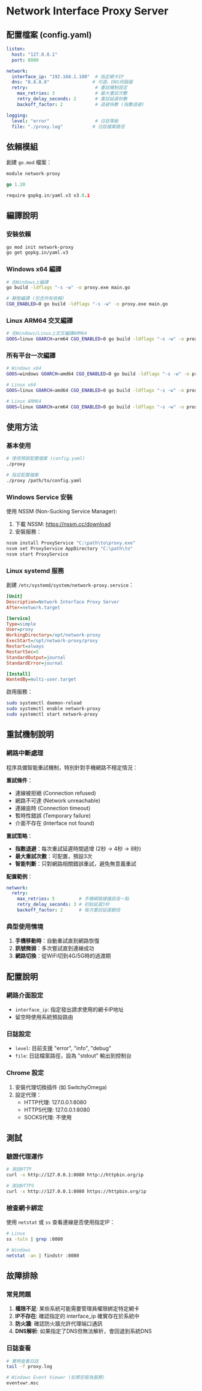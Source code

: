 # Network Interface Proxy Server

## 配置檔案 (config.yaml)

```yaml
listen:
  host: "127.0.0.1"
  port: 8080

network:
  interface_ip: "192.168.1.100"  # 指定網卡IP
  dns: "8.8.8.8"                # 可選，DNS伺服器
  retry:                         # 重試機制設定
    max_retries: 3               # 最大重試次數
    retry_delay_seconds: 2       # 重試延遲秒數
    backoff_factor: 2            # 退避係數 (指數退避)

logging:
  level: "error"                 # 日誌等級
  file: "./proxy.log"           # 日誌檔案路徑
```

## 依賴模組

創建 `go.mod` 檔案：

```go
module network-proxy

go 1.20

require gopkg.in/yaml.v3 v3.0.1
```

## 編譯說明

### 安裝依賴
```bash
go mod init network-proxy
go get gopkg.in/yaml.v3
```

### Windows x64 編譯
```bash
# 在Windows上編譯
go build -ldflags "-s -w" -o proxy.exe main.go

# 靜態編譯 (包含所有依賴)
CGO_ENABLED=0 go build -ldflags "-s -w" -o proxy.exe main.go
```

### Linux ARM64 交叉編譯
```bash
# 在Windows/Linux上交叉編譯ARM64
GOOS=linux GOARCH=arm64 CGO_ENABLED=0 go build -ldflags "-s -w" -o proxy-arm64 main.go
```

### 所有平台一次編譯
```bash
# Windows x64
GOOS=windows GOARCH=amd64 CGO_ENABLED=0 go build -ldflags "-s -w" -o proxy-windows-x64.exe main.go

# Linux x64
GOOS=linux GOARCH=amd64 CGO_ENABLED=0 go build -ldflags "-s -w" -o proxy-linux-x64 main.go

# Linux ARM64
GOOS=linux GOARCH=arm64 CGO_ENABLED=0 go build -ldflags "-s -w" -o proxy-linux-arm64 main.go
```

## 使用方法

### 基本使用
```bash
# 使用預設配置檔案 (config.yaml)
./proxy

# 指定配置檔案
./proxy /path/to/config.yaml
```

### Windows Service 安裝
使用 NSSM (Non-Sucking Service Manager):

1. 下載 NSSM: https://nssm.cc/download
2. 安裝服務：
```cmd
nssm install ProxyService "C:\path\to\proxy.exe"
nssm set ProxyService AppDirectory "C:\path\to"
nssm start ProxyService
```

### Linux systemd 服務

創建 `/etc/systemd/system/network-proxy.service`：

```ini
[Unit]
Description=Network Interface Proxy Server
After=network.target

[Service]
Type=simple
User=proxy
WorkingDirectory=/opt/network-proxy
ExecStart=/opt/network-proxy/proxy
Restart=always
RestartSec=5
StandardOutput=journal
StandardError=journal

[Install]
WantedBy=multi-user.target
```

啟用服務：
```bash
sudo systemctl daemon-reload
sudo systemctl enable network-proxy
sudo systemctl start network-proxy
```

## 重試機制說明

### 網路中斷處理
程序具備智能重試機制，特別針對手機網路不穩定情況：

**重試條件**：
- 連線被拒絕 (Connection refused)
- 網路不可達 (Network unreachable) 
- 連線逾時 (Connection timeout)
- 暫時性錯誤 (Temporary failure)
- 介面不存在 (Interface not found)

**重試策略**：
- **指數退避**：每次重試延遲時間遞增 (2秒 → 4秒 → 8秒)
- **最大重試次數**：可配置，預設3次
- **智能判斷**：只對網路相關錯誤重試，避免無意義重試

**配置範例**：
```yaml
network:
  retry:
    max_retries: 5         # 手機網路建議設高一點
    retry_delay_seconds: 3 # 初始延遲3秒
    backoff_factor: 2      # 每次重試延遲翻倍
```

### 典型使用情境
1. **手機移動時**：自動重試直到網路恢復
2. **訊號微弱**：多次嘗試直到連線成功
3. **網路切換**：從WiFi切到4G/5G時的過渡期

## 配置說明

### 網路介面設定
- `interface_ip`: 指定發出請求使用的網卡IP地址
- 留空時使用系統預設路由

### 日誌設定
- `level`: 目前支援 "error", "info", "debug"
- `file`: 日誌檔案路徑，設為 "stdout" 輸出到控制台

### Chrome 設定
1. 安裝代理切換插件 (如 SwitchyOmega)
2. 設定代理：
   - HTTP代理: 127.0.0.1:8080
   - HTTPS代理: 127.0.0.1:8080
   - SOCKS代理: 不使用

## 測試

### 驗證代理運作
```bash
# 測試HTTP
curl -x http://127.0.0.1:8080 http://httpbin.org/ip

# 測試HTTPS
curl -x http://127.0.0.1:8080 https://httpbin.org/ip
```

### 檢查網卡綁定
使用 `netstat` 或 `ss` 查看連線是否使用指定IP：
```bash
# Linux
ss -tuln | grep :8080

# Windows
netstat -an | findstr :8080
```

## 故障排除

### 常見問題
1. **權限不足**: 某些系統可能需要管理員權限綁定特定網卡
2. **IP不存在**: 確認指定的 interface_ip 確實存在於系統中
3. **防火牆**: 確認防火牆允許代理端口通訊
4. **DNS解析**: 如果指定了DNS但無法解析，會回退到系統DNS

### 日誌查看
```bash
# 實時查看日誌
tail -f proxy.log

# Windows Event Viewer (如果安裝為服務)
eventvwr.msc
```